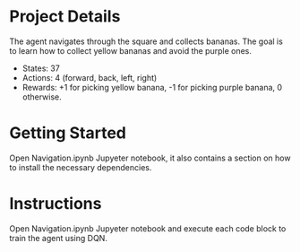 # Project Details
The agent navigates through the square and collects bananas. The goal is to learn how to collect yellow bananas and avoid the purple ones.

* States: 37
* Actions: 4 (forward, back, left, right)
* Rewards: +1 for picking yellow banana, -1 for picking purple banana, 0 otherwise.

# Getting Started

Open Navigation.ipynb Jupyeter notebook, it also contains a section on how to install the necessary dependencies.

# Instructions

Open Navigation.ipynb Jupyeter notebook and execute each code block to train the agent using DQN.
